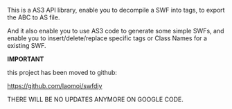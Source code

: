 This is a AS3 API library, enable you to decompile a SWF into tags, to export the ABC to AS file.

And it also enable you to use AS3 code to generate some simple SWFs, and enable you to insert/delete/replace specific tags or Class Names for a existing SWF.

**IMPORTANT**

this project has been moved to github:

https://github.com/laomoi/swfdiy

THERE WILL BE NO UPDATES ANYMORE ON GOOGLE CODE.